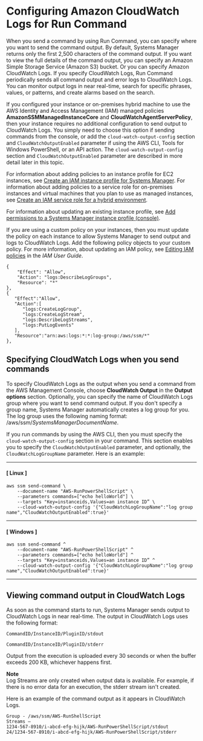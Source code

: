 # Configuring Amazon CloudWatch Logs for Run Command<a name="sysman-rc-setting-up-cwlogs"></a>

When you send a command by using Run Command, you can specify where you want to send the command output\. By default, Systems Manager returns only the first 2,500 characters of the command output\. If you want to view the full details of the command output, you can specify an Amazon Simple Storage Service \(Amazon S3\) bucket\. Or you can specify Amazon CloudWatch Logs\. If you specify CloudWatch Logs, Run Command periodically sends all command output and error logs to CloudWatch Logs\. You can monitor output logs in near real\-time, search for specific phrases, values, or patterns, and create alarms based on the search\. 

If you configured your instance or on\-premises hybrid machine to use the AWS Identity and Access Management \(IAM\) managed policies **AmazonSSMManagedInstanceCore** and **CloudWatchAgentServerPolicy**, then your instance requires no additional configuration to send output to CloudWatch Logs\. You simply need to choose this option if sending commands from the console, or add the `cloud-watch-output-config` section and `CloudWatchOutputEnabled` parameter if using the AWS CLI, Tools for Windows PowerShell, or an API action\. The `cloud-watch-output-config` section and `CloudWatchOutputEnabled` parameter are described in more detail later in this topic\.

For information about adding policies to an instance profile for EC2 instances, see [Create an IAM instance profile for Systems Manager](setup-instance-profile.md)\. For information about adding policies to a service role for on\-premises instances and virtual machines that you plan to use as managed instances, see [Create an IAM service role for a hybrid environment](sysman-service-role.md)\.

For information about updating an existing instance profile, see [Add permissions to a Systems Manager instance profile \(console\)](setup-instance-profile.md#instance-profile-add-permissions)\.

If you are using a custom policy on your instances, then you must update the policy on each instance to allow Systems Manager to send output and logs to CloudWatch Logs\. Add the following policy objects to your custom policy\. For more information, about updating an IAM policy, see [Editing IAM policies](https://docs.aws.amazon.com/IAM/latest/UserGuide/access_policies_manage-edit.html) in the *IAM User Guide*\.

```
{
    "Effect": "Allow",
    "Action": "logs:DescribeLogGroups",
    "Resource": "*"
},
{
   "Effect":"Allow",
   "Action":[
      "logs:CreateLogGroup",
      "logs:CreateLogStream",
      "logs:DescribeLogStreams",
      "logs:PutLogEvents"
   ],
   "Resource":"arn:aws:logs:*:*:log-group:/aws/ssm/*"
},
```

## Specifying CloudWatch Logs when you send commands<a name="sysman-rc-setting-up-cwlogs-send"></a>

To specify CloudWatch Logs as the output when you send a command from the AWS Management Console, choose **CloudWatch Output** in the **Output options** section\. Optionally, you can specify the name of CloudWatch Logs group where you want to send command output\. If you don't specify a group name, Systems Manager automatically creates a log group for you\. The log group uses the following naming format: /aws/ssm/*SystemsManagerDocumentName*\.

If you run commands by using the AWS CLI, then you must specify the `cloud-watch-output-config` section in your command\. This section enables you to specify the `CloudWatchOutputEnabled` parameter, and optionally, the `CloudWatchLogGroupName` parameter\. Here is an example:

------
#### [ Linux ]

```
aws ssm send-command \
    --document-name "AWS-RunPowerShellScript" \
    --parameters commands=["echo helloWorld"] \
    --targets "Key=instanceids,Values=an instance ID” \
    --cloud-watch-output-config '{"CloudWatchLogGroupName":"log group name","CloudWatchOutputEnabled":true}'
```

------
#### [ Windows ]

```
aws ssm send-command ^
    --document-name "AWS-RunPowerShellScript" ^
    --parameters commands=["echo helloWorld"] ^
    --targets "Key=instanceids,Values=an instance ID” ^
    --cloud-watch-output-config '{"CloudWatchLogGroupName":"log group name","CloudWatchOutputEnabled":true}'
```

------

## Viewing command output in CloudWatch Logs<a name="sysman-rc-setting-up-cwlogs-view"></a>

As soon as the command starts to run, Systems Manager sends output to CloudWatch Logs in near real\-time\. The output in CloudWatch Logs uses the following format:

`CommandID/InstanceID/PluginID/stdout` 

`CommandID/InstanceID/PluginID/stderr`

Output from the execution is uploaded every 30 seconds or when the buffer exceeds 200 KB, whichever happens first\.

**Note**  
Log Streams are only created when output data is available\. For example, if there is no error data for an execution, the stderr stream isn't created\.

Here is an example of the command output as it appears in CloudWatch Logs\.

```
Group - /aws/ssm/AWS-RunShellScript
Streams – 
1234-567-8910/i-abcd-efg-hijk/AWS-RunPowerShellScript/stdout
24/1234-567-8910/i-abcd-efg-hijk/AWS-RunPowerShellScript/stderr
```